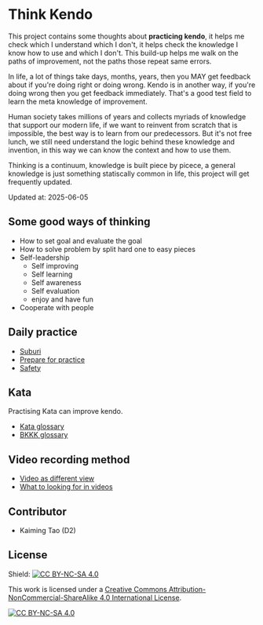 # Think Kendo

This project contains some thoughts about **practicing kendo**, it helps me check which I understand which I don't, it helps check the knowledge I know how to use and which I don't. This build-up helps me walk on the paths of improvement, not the paths those repeat same errors.

In life, a lot of things take days, months, years, then you MAY get feedback about if you're doing right or doing wrong. Kendo is in another way, if you're doing wrong then you get feedback immediately. That's a good test field to learn the meta knowledge of improvement.

Human society takes millions of years and collects myriads of knowledge that support our modern life, if we want to reinvent from scratch that is impossible, the best way is to learn from our predecessors. But it's not free lunch, we still need understand the logic behind these knowledge and invention, in this way we can know the context and how to use them.

Thinking is a continuum, knowledge is built piece by picece, a general knowledge is just something statiscally common in life, this project will get frequently updated.

Updated at: 2025-06-05

<!-- ## 気　剣　体　の一致 (Ki Ken Tai no Icchi)

![Ki Ken Tai no Icchi](./Ki%20Ken%20Tai%20no%20Ichi.png) -->

## Some good ways of thinking

- How to set goal and evaluate the goal
- How to solve problem by split hard one to easy pieces
- Self-leadership
    - Self improving
    - Self learning
    - Self awareness
    - Self evaluation
    - enjoy and have fun
- Cooperate with people

<!-- - [Mind training](./mind-training/mind-training.md) -->

## Daily practice

- [Suburi](./suburi/suburi.md)
- [Prepare for practice](./daily-practice/dojo-pracice.md)
- [Safety](./daily-practice/safety.md)

<!-- - Muscle training -->
<!-- - Flexibility -->
<!-- - Kendo words in daily practice -->
<!--
## Maintenance and safety

- Shinai
- Bogu
- Tenugui -->

## Kata

Practising Kata can improve kendo.

- [Kata glossary](./kata/Kata-glossary.md)
- [BKKK glossary](./kata/BKKK-glossary.md)

## Video recording method

- [Video as different view](./video-recording/video-as-different-view.md)
- [What to looking for in videos](./video-recording/what-to-looking-for.md)


<!-- ## How to help improve this project?
- email or discord?
- please use `Issues` tab to create new requests, or discuss some topics.
 -->

## Contributor

- Kaiming Tao (D2)

## License

Shield: [![CC BY-NC-SA 4.0][cc-by-nc-sa-shield]][cc-by-nc-sa]

This work is licensed under a
[Creative Commons Attribution-NonCommercial-ShareAlike 4.0 International License][cc-by-nc-sa].

[![CC BY-NC-SA 4.0][cc-by-nc-sa-image]][cc-by-nc-sa]

[cc-by-nc-sa]: http://creativecommons.org/licenses/by-nc-sa/4.0/
[cc-by-nc-sa-image]: https://licensebuttons.net/l/by-nc-sa/4.0/88x31.png
[cc-by-nc-sa-shield]: https://img.shields.io/badge/License-CC%20BY--NC--SA%204.0-lightgrey.svg
